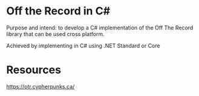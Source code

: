 # Off the Record in C#

Purpose and intend: to develop a C# implementation of the Off The Record library that can be used cross platform.

Achieved by implementing in C# using .NET Standard or Core

# Resources

https://otr.cypherpunks.ca/

